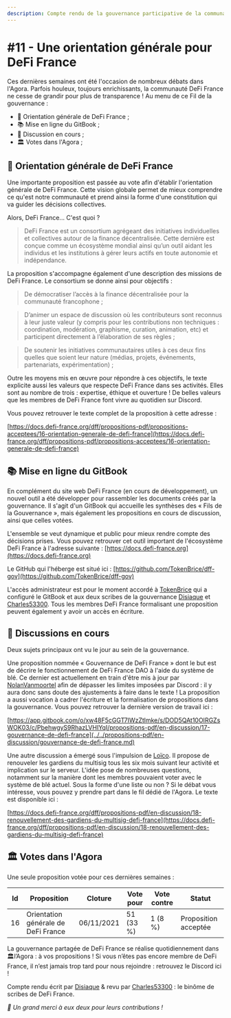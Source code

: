```yaml
---
description: Compte rendu de la gouvernance participative de la communauté DeFi France
---
```


# #11 - Une orientation générale pour DeFi France

Ces dernières semaines ont été l'occasion de nombreux débats dans l'Agora. Parfois houleux, toujours enrichissants, la communauté DeFi France ne cesse de grandir pour plus de transparence ! Au menu de ce Fil de la gouvernance :

* 📢 Orientation générale de DeFi France ;
* 📚 Mise en ligne du GitBook ;
* 💬 Discussion en cours ;
* 🏛️ Votes dans l'Agora ;

## 📢 Orientation générale de DeFi France

Une importante proposition est passée au vote afin d'établir l'orientation générale de DeFi France. Cette vision globale permet de mieux comprendre ce qu'est notre communauté et prend ainsi la forme d'une constitution qui va guider les décisions collectives.

Alors, DeFi France... C'est quoi ?

> DeFi France est un consortium agrégeant des initiatives individuelles et collectives autour de la finance décentralisée. Cette dernière est conçue comme un écosystème mondial ainsi qu’un outil aidant les individus et les institutions à gérer leurs actifs en toute autonomie et indépendance.

La proposition s'accompagne également d'une description des missions de DeFi France. Le consortium se donne ainsi pour objectifs :

> De démocratiser l’accès à la finance décentralisée pour la communauté francophone ;

> D’animer un espace de discussion où les contributeurs sont reconnus à leur juste valeur (y compris pour les contributions non techniques : coordination, modération, graphisme, curation, animation, etc) et participent directement à l’élaboration de ses règles ;

> De soutenir les initiatives communautaires utiles à ces deux fins quelles que soient leur nature (médias, projets, événements, partenariats, expérimentation) ;

Outre les moyens mis en œuvre pour répondre à ces objectifs, le texte explicite aussi les valeurs que respecte DeFi France dans ses activités. Elles sont au nombre de trois : expertise, éthique et ouverture ! De belles valeurs que les membres de DeFi France font vivre au quotidien sur Discord.

Vous pouvez retrouver le texte complet de la proposition à cette adresse :

[https://docs.defi-france.org/dff/propositions-pdf/propositions-acceptees/16-orientation-generale-de-defi-france](https://docs.defi-france.org/dff/propositions-pdf/propositions-acceptees/16-orientation-generale-de-defi-france)

## 📚 Mise en ligne du GitBook

En complément du site web DeFi France (en cours de développement), un nouvel outil a été développer pour rassembler les documents créés par la gouvernance. Il s'agit d'un GitBook qui accueille les synthèses des « Fils de la Gouvernance », mais également les propositions en cours de discussion, ainsi que celles votées.

L'ensemble se veut dynamique et public pour mieux rendre compte des décisions prises. Vous pouvez retrouver cet outil important de l'écosystème DeFi France à l'adresse suivante : [https://docs.defi-france.org](https://docs.defi-france.org)

Le GitHub qui l'héberge est situé ici : [https://github.com/TokenBrice/dff-gov](https://github.com/TokenBrice/dff-gov)

L'accès administrateur est pour le moment accordé à [TokenBrice](https://twitter.com/TokenBrice) qui a configuré le GitBook et aux deux scribes de la gouvernance [Disiaque](https://twitter.com/disiaque\_eth) et [Charles53300](https://twitter.com/C53300). Tous les membres DeFi France formalisant une proposition peuvent également y avoir un accès en écriture.

## 💬 Discussions en cours

Deux sujets principaux ont vu le jour au sein de la gouvernance.

Une proposition nommée « Gouvernance de DeFi France » dont le but est de décrire le fonctionnement de DeFi France DAO à l'aide du système de blé. Ce dernier est actuellement en train d'être mis à jour par [NolanVanmoortel](https://twitter.com/NolanVanmoortel) afin de dépasser les limites imposées par Discord : il y aura donc sans doute des ajustements à faire dans le texte ! La proposition a aussi vocation à cadrer l'écriture et la formalisation de propositions dans la gouvernance. Vous pouvez retrouver la dernière version de travail ici :

[https://app.gitbook.com/o/xw48F5cGGT7IWzZtlmke/s/DOD5QAt10OIRGZsWOK03/c/PbehwgyS9RhazLVHIYqI/propositions-pdf/en-discussion/17-gouvernance-de-defi-france](../../propositions-pdf/en-discussion/gouvernance-de-defi-france.md)

Une autre discussion a émergé sous l'impulsion de [Loïco](https://twitter.com/loico\_). Il propose de renouveler les gardiens du multisig tous les six mois suivant leur activité et implication sur le serveur. L'idée pose de nombreuses questions, notamment sur la manière dont les membres pouvaient voter avec le système de blé actuel. Sous la forme d'une liste ou non ? Si le débat vous intéresse, vous pouvez y prendre part dans le fil dédié de l'Agora. Le texte est disponible ici :

[https://docs.defi-france.org/dff/propositions-pdf/en-discussion/18-renouvellement-des-gardiens-du-multisig-defi-france](https://docs.defi-france.org/dff/propositions-pdf/en-discussion/18-renouvellement-des-gardiens-du-multisig-defi-france)

## 🏛️ Votes dans l'Agora

Une seule proposition votée pour ces dernières semaines :

| Id | Proposition                         | Cloture    | Vote pour | Vote contre | Statut               |
| -- | ----------------------------------- | ---------- | --------- | ----------- | -------------------- |
| 16 | Orientation générale de DeFi France | 06/11/2021 | 51 (33 %) | 1 (8 %)     | Proposition acceptée |

La gouvernance partagée de DeFi France se réalise quotidiennement dans 🏛️l’Agora : à vos propositions ! Si vous n’êtes pas encore membre de DeFi France, il n’est jamais trop tard pour nous rejoindre : retrouvez le Discord ici !

Compte rendu écrit par [Disiaque](https://twitter.com/disiaque\_eth) & revu par [Charles53300](https://twitter.com/C53300) : le binôme de scribes de DeFi France.

_🙏 Un grand merci à eux deux pour leurs contributions !_
